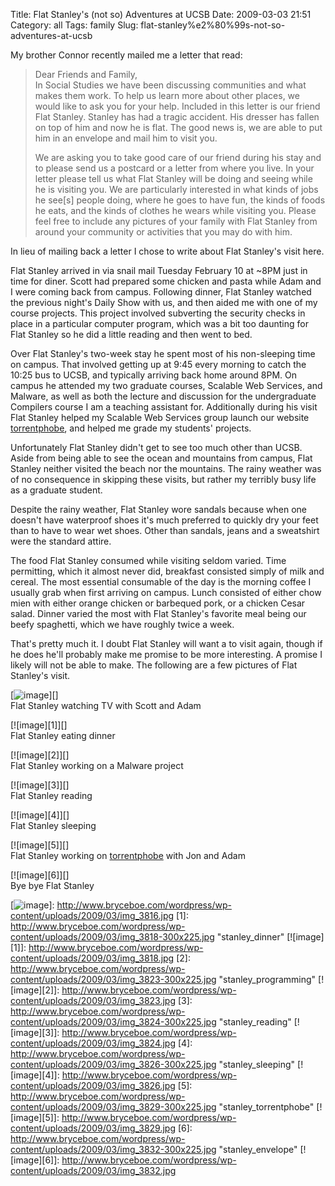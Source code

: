 Title: Flat Stanley's (not so) Adventures at UCSB
Date: 2009-03-03 21:51
Category: all
Tags: family
Slug: flat-stanley%e2%80%99s-not-so-adventures-at-ucsb

My brother Connor recently mailed me a letter that read:

> Dear Friends and Family,  
>  In Social Studies we have been discussing communities and what makes
> them work. To help us learn more about other places, we would like to
> ask you for your help. Included in this letter is our friend Flat
> Stanley. Stanley has had a tragic accident. His dresser has fallen on
> top of him and now he is flat. The good news is, we are able to put
> him in an envelope and mail him to visit you.
>
> We are asking you to take good care of our friend during his stay and
> to please send us a postcard or a letter from where you live. In your
> letter please tell us what Flat Stanley will be doing and seeing while
> he is visiting you. We are particularly interested in what kinds of
> jobs he see[s] people doing, where he goes to have fun, the kinds of
> foods he eats, and the kinds of clothes he wears while visiting you.
> Please feel free to include any pictures of your family with Flat
> Stanley from around your community or activities that you may do with
> him.

In lieu of mailing back a letter I chose to write about Flat Stanley's
visit here.

Flat Stanley arrived in via snail mail Tuesday February 10 at \~8PM just
in time for diner. Scott had prepared some chicken and pasta while Adam
and I were coming back from campus. Following dinner, Flat Stanley
watched the previous night's Daily Show with us, and then aided me
with one of my course projects. This project involved subverting the
security checks in place in a particular computer program, which was a
bit too daunting for Flat Stanley so he did a little reading and then
went to bed.

Over Flat Stanley's two-week stay he spent most of his non-sleeping
time on campus. That involved getting up at 9:45 every morning to catch
the 10:25 bus to UCSB, and typically arriving back home around 8PM. On
campus he attended my two graduate courses, Scalable Web Services, and
Malware, as well as both the lecture and discussion for the
undergraduate Compilers course I am a teaching assistant for.
Additionally during his visit Flat Stanley helped my Scalable Web
Services group launch our website [torrentphobe][], and helped me grade
my students' projects.

Unfortunately Flat Stanley didn't get to see too much other than UCSB.
Aside from being able to see the ocean and mountains from campus, Flat
Stanley neither visited the beach nor the mountains. The rainy weather
was of no consequence in skipping these visits, but rather my terribly
busy life as a graduate student.

Despite the rainy weather, Flat Stanley wore sandals because when one
doesn't have waterproof shoes it's much preferred to quickly dry
your feet than to have to wear wet shoes. Other than sandals, jeans and
a sweatshirt were the standard attire.

The food Flat Stanley consumed while visiting seldom varied. Time
permitting, which it almost never did, breakfast consisted simply of
milk and cereal. The most essential consumable of the day is the morning
coffee I usually grab when first arriving on campus. Lunch consisted of
either chow mien with either orange chicken or barbequed pork, or a
chicken Cesar salad. Dinner varied the most with Flat Stanley's
favorite meal being our beefy spaghetti, which we have roughly twice a
week.

That's pretty much it. I doubt Flat Stanley will want a to visit
again, though if he does he'll probably make me promise to be more
interesting. A promise I likely will not be able to make. The following
are a few pictures of Flat Stanley's visit.

[![image][]][]  
Flat Stanley watching TV with Scott and Adam

[![image][1]][]  
Flat Stanley eating dinner

[![image][2]][]  
Flat Stanley working on a Malware project

[![image][3]][]  
Flat Stanley reading

[![image][4]][]  
Flat Stanley sleeping

[![image][5]][]  
Flat Stanley working on [torrentphobe][] with Jon and Adam

[![image][6]][]  
Bye bye Flat Stanley

  [torrentphobe]: http://torrentpho.be
  [image]: http://www.bryceboe.com/wordpress/wp-content/uploads/2009/03/img_3816-300x225.jpg
    "stanley_tv"
  [![image][]]: http://www.bryceboe.com/wordpress/wp-content/uploads/2009/03/img_3816.jpg
  [1]: http://www.bryceboe.com/wordpress/wp-content/uploads/2009/03/img_3818-300x225.jpg
    "stanley_dinner"
  [![image][1]]: http://www.bryceboe.com/wordpress/wp-content/uploads/2009/03/img_3818.jpg
  [2]: http://www.bryceboe.com/wordpress/wp-content/uploads/2009/03/img_3823-300x225.jpg
    "stanley_programming"
  [![image][2]]: http://www.bryceboe.com/wordpress/wp-content/uploads/2009/03/img_3823.jpg
  [3]: http://www.bryceboe.com/wordpress/wp-content/uploads/2009/03/img_3824-300x225.jpg
    "stanley_reading"
  [![image][3]]: http://www.bryceboe.com/wordpress/wp-content/uploads/2009/03/img_3824.jpg
  [4]: http://www.bryceboe.com/wordpress/wp-content/uploads/2009/03/img_3826-300x225.jpg
    "stanley_sleeping"
  [![image][4]]: http://www.bryceboe.com/wordpress/wp-content/uploads/2009/03/img_3826.jpg
  [5]: http://www.bryceboe.com/wordpress/wp-content/uploads/2009/03/img_3829-300x225.jpg
    "stanley_torrentphobe"
  [![image][5]]: http://www.bryceboe.com/wordpress/wp-content/uploads/2009/03/img_3829.jpg
  [6]: http://www.bryceboe.com/wordpress/wp-content/uploads/2009/03/img_3832-300x225.jpg
    "stanley_envelope"
  [![image][6]]: http://www.bryceboe.com/wordpress/wp-content/uploads/2009/03/img_3832.jpg

